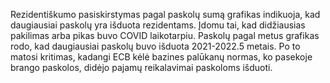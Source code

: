 Rezidentiškumo pasiskirstymas pagal paskolų sumą grafikas indikuoja, kad daugiausiai paskolų yra išduota rezidentams. Įdomu tai, kad didžiausias pakilimas arba pikas buvo COVID laikotarpiu.
Paskolų pagal metus grafikas rodo, kad daugiausiai paskolų buvo išduota 2021-2022.5 metais. Po to matosi kritimas, kadangi ECB kėlė bazines palūkanų normas, ko pasekoje brango paskolos, didėjo pajamų reikalavimai paskoloms išduoti.
